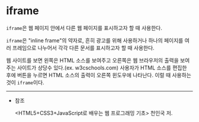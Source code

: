# iframe

`iframe`은 웹 페이지 안에서 다른 웹 페이지를 표시하고자 할 때 사용한다.

`iframe`은 "inline frame"의 약자로, 흔히 광고를 위해 사용하거나 하나의 페이지를 여러 프레임으로 나누어서 각각 다른 문서를 표시하고자 할 때 사용한다.

웹 사이트를 보면 왼쪽은 HTML 소스를 보여주고 오른쪽은 웹 브라우저의 출력을 보여주는 사이트가 상당수 있다.(ex. w3cschools.com) 사용자가 HTML 소스를 편집한 후에 버튼을 누르면 HTML 소스의 출력이 오른쪽 윈도우에 나타난다. 이럴 때 사용하는 것이 `iframe`이다.

---

- 참조

    <HTML5+CSS3+JavaScript로 배우는 웹 프로그래밍 기초> 천인국 저.